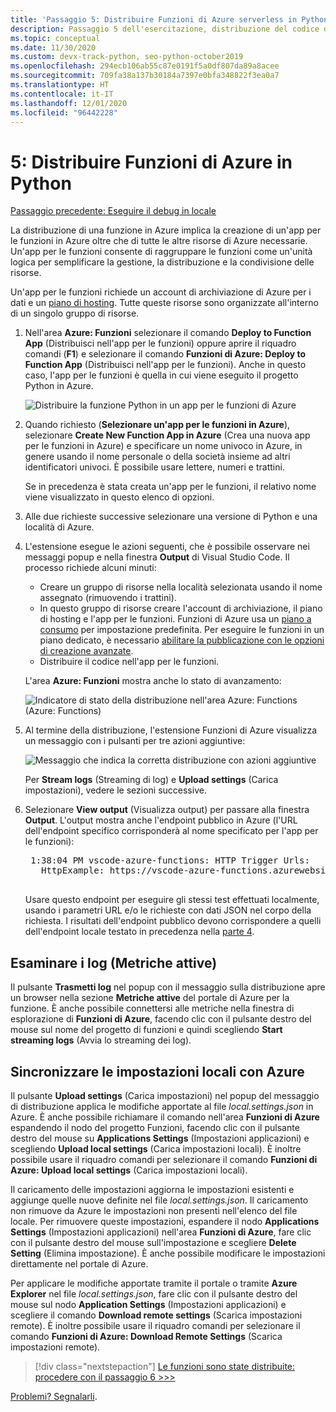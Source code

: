 ```yaml
---
title: 'Passaggio 5: Distribuire Funzioni di Azure serverless in Python con VS Code'
description: Passaggio 5 dell'esercitazione, distribuzione del codice di funzioni Python serverless in Azure e informazioni sullo streaming di log e sulla sincronizzazione delle impostazioni tra un progetto locale e Azure.
ms.topic: conceptual
ms.date: 11/30/2020
ms.custom: devx-track-python, seo-python-october2019
ms.openlocfilehash: 294ecb106ab55c87e0191f5a0df807da89a8acee
ms.sourcegitcommit: 709fa38a137b30184a7397e0bfa348822f3ea0a7
ms.translationtype: HT
ms.contentlocale: it-IT
ms.lasthandoff: 12/01/2020
ms.locfileid: "96442228"
---
```

# <a name="5-deploy-azure-functions-in-python"></a>5: Distribuire Funzioni di Azure in Python

[Passaggio precedente: Eseguire il debug in locale](tutorial-vs-code-serverless-python-04.md)

La distribuzione di una funzione in Azure implica la creazione di un'app per le funzioni in Azure oltre che di tutte le altre risorse di Azure necessarie. Un'app per le funzioni consente di raggruppare le funzioni come un'unità logica per semplificare la gestione, la distribuzione e la condivisione delle risorse.

Un'app per le funzioni richiede un account di archiviazione di Azure per i dati e un [piano di hosting](/azure/azure-functions/functions-scale#hosting-plan-support). Tutte queste risorse sono organizzate all'interno di un singolo gruppo di risorse.

1. Nell'area **Azure: Funzioni** selezionare il comando **Deploy to Function App** (Distribuisci nell'app per le funzioni) oppure aprire il riquadro comandi (**F1**) e selezionare il comando **Funzioni di Azure: Deploy to Function App** (Distribuisci nell'app per le funzioni). Anche in questo caso, l'app per le funzioni è quella in cui viene eseguito il progetto Python in Azure.

    ![Distribuire la funzione Python in un app per le funzioni di Azure](media/tutorial-vs-code-serverless-python/deploy-a-python-fuction-to-azure-function-app.png)

1. Quando richiesto (**Selezionare un'app per le funzioni in Azure**), selezionare **Create New Function App in Azure** (Crea una nuova app per le funzioni in Azure) e specificare un nome univoco in Azure, in genere usando il nome personale o della società insieme ad altri identificatori univoci. È possibile usare lettere, numeri e trattini.

    Se in precedenza è stata creata un'app per le funzioni, il relativo nome viene visualizzato in questo elenco di opzioni.

1. Alle due richieste successive selezionare una versione di Python e una località di Azure.

1. L'estensione esegue le azioni seguenti, che è possibile osservare nei messaggi popup e nella finestra **Output** di Visual Studio Code. Il processo richiede alcuni minuti:

    - Creare un gruppo di risorse nella località selezionata usando il nome assegnato (rimuovendo i trattini).
    - In questo gruppo di risorse creare l'account di archiviazione, il piano di hosting e l'app per le funzioni. Funzioni di Azure usa un [piano a consumo](/azure/azure-functions/functions-scale#consumption-plan) per impostazione predefinita. Per eseguire le funzioni in un piano dedicato, è necessario [abilitare la pubblicazione con le opzioni di creazione avanzate](/azure/azure-functions/functions-develop-vs-code).
    - Distribuire il codice nell'app per le funzioni.

    L'area **Azure: Funzioni** mostra anche lo stato di avanzamento:

    ![Indicatore di stato della distribuzione nell'area Azure: Functions (Azure: Functions)](media/tutorial-vs-code-serverless-python/deployment-progress-indicator-in-azure-function-explorer.png)

1. Al termine della distribuzione, l'estensione Funzioni di Azure visualizza un messaggio con i pulsanti per tre azioni aggiuntive:

    ![Messaggio che indica la corretta distribuzione con azioni aggiuntive](media/tutorial-vs-code-serverless-python/azure-functions-deployment-success-with-additional-actions.png)

    Per **Stream logs** (Streaming di log) e **Upload settings** (Carica impostazioni), vedere le sezioni successive.

1. Selezionare **View output** (Visualizza output) per passare alla finestra **Output**. L'output mostra anche l'endpoint pubblico in Azure (l'URL dell'endpoint specifico corrisponderà al nome specificato per l'app per le funzioni):

    <pre>
    1:38:04 PM vscode-azure-functions: HTTP Trigger Urls:
      HttpExample: https://vscode-azure-functions.azurewebsites.net/api/HttpExample
    </pre>

    Usare questo endpoint per eseguire gli stessi test effettuati localmente, usando i parametri URL e/o le richieste con dati JSON nel corpo della richiesta. I risultati dell'endpoint pubblico devono corrispondere a quelli dell'endpoint locale testato in precedenza nella [parte 4](tutorial-vs-code-serverless-python-04.md).

## <a name="examine-logs-live-metrics"></a>Esaminare i log (Metriche attive)

Il pulsante **Trasmetti log** nel popup con il messaggio sulla distribuzione apre un browser nella sezione **Metriche attive** del portale di Azure per la funzione. È anche possibile connettersi alle metriche nella finestra di esplorazione di **Funzioni di Azure**, facendo clic con il pulsante destro del mouse sul nome del progetto di funzioni e quindi scegliendo **Start streaming logs** (Avvia lo streaming dei log).

## <a name="sync-local-settings-to-azure"></a>Sincronizzare le impostazioni locali con Azure

Il pulsante **Upload settings** (Carica impostazioni) nel popup del messaggio di distribuzione applica le modifiche apportate al file *local.settings.json* in Azure. È anche possibile richiamare il comando nell'area **Funzioni di Azure** espandendo il nodo del progetto Funzioni, facendo clic con il pulsante destro del mouse su **Applications Settings** (Impostazioni applicazioni) e scegliendo **Upload local settings** (Carica impostazioni locali). È inoltre possibile usare il riquadro comandi per selezionare il comando **Funzioni di Azure: Upload local settings** (Carica impostazioni locali).

Il caricamento delle impostazioni aggiorna le impostazioni esistenti e aggiunge quelle nuove definite nel file *local.settings.json*. Il caricamento non rimuove da Azure le impostazioni non presenti nell'elenco del file locale. Per rimuovere queste impostazioni, espandere il nodo **Applications Settings** (Impostazioni applicazioni) nell'area **Funzioni di Azure**, fare clic con il pulsante destro del mouse sull'impostazione e scegliere **Delete Setting** (Elimina impostazione). È anche possibile modificare le impostazioni direttamente nel portale di Azure.

Per applicare le modifiche apportate tramite il portale o tramite **Azure Explorer** nel file *local.settings.json*, fare clic con il pulsante destro del mouse sul nodo **Application Settings** (Impostazioni applicazioni) e scegliere il comando **Download remote settings** (Scarica impostazioni remote). È inoltre possibile usare il riquadro comandi per selezionare il comando **Funzioni di Azure: Download Remote Settings** (Scarica impostazioni remote).

> [!div class="nextstepaction"]
> [Le funzioni sono state distribuite: procedere con il passaggio 6 >>>](tutorial-vs-code-serverless-python-06.md)

[Problemi? Segnalarli](https://aka.ms/python-functions-qs-ms-survey).
